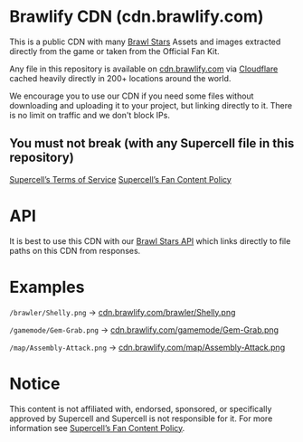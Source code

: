# Brawlify CDN (cdn.brawlify.com)
This is a public CDN with many [Brawl Stars](https://supercell.com/en/games/brawlstars/) Assets and images extracted directly from the game or taken from the Official Fan Kit.

Any file in this repository is available on [cdn.brawlify.com](https://cdn.brawlify.com/) via [Cloudflare](https://www.cloudflare.com/network/) cached heavily directly in 200+ locations around the world.

We encourage you to use our CDN if you need some files without downloading and uploading it to your project, but linking directly to it. There is no limit on traffic and we don't block IPs.

## You must not break (with any Supercell file in this repository)
[Supercell’s Terms of Service](https://supercell.com/en/terms-of-service/)
[Supercell’s Fan Content Policy](https://supercell.com/en/fan-content-policy/)


# API
It is best to use this CDN with our [Brawl Stars API](https://brawlapi.com/) which links directly to file paths on this CDN from responses.

# Examples
`/brawler/Shelly.png` -> [cdn.brawlify.com/brawler/Shelly.png](https://cdn.brawlify.com/brawler/Shelly.png)

`/gamemode/Gem-Grab.png` -> [cdn.brawlify.com/gamemode/Gem-Grab.png](https://cdn.brawlify.com/gamemode/Gem-Grab.png)

`/map/Assembly-Attack.png` -> [cdn.brawlify.com/map/Assembly-Attack.png](https://cdn.brawlify.com/map/Assembly-Attack.png)

# Notice
This content is not affiliated with, endorsed, sponsored, or specifically approved by Supercell and Supercell is not responsible for it.
For more information see [Supercell’s Fan Content Policy](https://supercell.com/en/fan-content-policy/).
